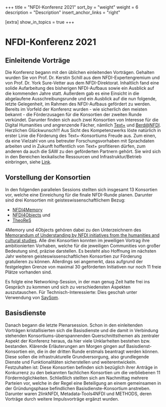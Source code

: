 
+++
title = "NFDI-Konferenz 2021"
sort_by = "weight"
weight = 6
description = "Description"
insert_anchor_links = "right"

[extra]
show_in_topics = true
+++

# NFDI-Konferenz 2021

## Einleitende Vorträge

Die Konferenz begann mit den üblichen einleitenden Vorträgen. Gehalten wurden Sie von Prof. Dr. Kerstin Schill aus dem NFDI-Expertengremium und von Prof. Dr. York Sure-Vetter aus dem NFDI-Direktorat. Inhaltlich fand eine solide Aufarbeitung des bisherigen NFDI-Aufbaus sowie ein Ausblick auf die kommenden Jahre statt. Außerdem gab es eine Einsicht in die abgelaufene Ausschreibungsrunde und ein Ausblick auf die nun folgende, letzte Gelegenheit, im Rahmen des NFDI-Aufbaus gefördert zu werden.
Bereits im Vorfeld der Konferenz wurden - wie sicherlich den meisten bekannt - die Förderzusagen für die Konsortien der zweiten Runde verkündet. Darunter finden sich auch zwei Konsortien von Interesse für die Digital Humanities und angrenzende Fächer, nämlich [Text+](https://www.text-plus.org/) und [Berd@NFDI](https://www.berd-nfdi.de). Herzlichen Glückwunsch!!!
Aus Sicht des Kompetenzwerks löste natürlich in erster Linie die Förderung des Text+-Konsortiums Freude aus. Zum einen, da eine Vielzahl von uns betreuter Forschungsvorhaben mit Sprachdaten arbeiten und in Zukunft hoffentlich von Text+ profitieren dürfen, zum anderen da auch die SAW zu den geförderten Partnern gehört. Sie wird sich in den Bereichen lexikalische Ressourcen und Infrastruktur/Betrieb einbringen, siehe [Link](https://www.text-plus.org/forschungsdaten/daten-und-kompetenzzentren/).

## Vorstellung der Konsortien

In den folgenden parallelen Sessions stellten sich insgesamt 13 Konsortien vor, welche eine Einreichung für die finale NFDI-Runde planen. Darunter sind drei Konsortien mit geisteswissenschaftlichem Bezug:
* [NFDI4Memory](https://4memory.de/)
* [NFDI4Objects](https://www.nfdi4objects.net/) und
* [TheoReS](https://www.theores.de/)

4Memory und 4Objects gehören dabei zu den Unterzeichnern des [Memorandum of Understanding by NFDI initiatives from the humanities and cultural studies](https://zenodo.org/record/3265763).
Alle drei Konsortien konnten im jeweiligen Vortrag ihre ambitionierten Vorhaben, welche für die jeweiligen Communities von großer Bedeutung sind, präzise darstellen. Es besteht also Hoffnung im nächsten Jahr weiteren geisteswissenschaftlichen Konsortien zur Förderung gratulieren zu können.
Allerdings sei angemerkt, dass aufgrund der festgelegten Grenze von maximal 30 geförderten Initiativen nur noch 11 freie Plätze vorhanden sind.

Es folgte eine Networking-Session, in der man genug Zeit hatte frei ins Gespräch zu kommen und sich zu verschiedensten Aspekten auszutauschen. Für Technisch-Interessierte: Dies geschah unter Verwendung von [SaySom](https://saysom.app/).

## Basisdienste

Danach begann die letzte Plenarsession. Schon in den einleitenden Vorträgen kristallisierten sich die Basisdienste und die damit in Verbindung stehenden Konsortiums-überspannenden Querschnittsthemen als zentraler Aspekt der Konferenz heraus, da hier viele Unklarheiten bestehen bzw. bestanden. Klärende Erläuterungen am Morgen gingen auf Basisdienst-Konsortien ein, die in der dritten Runde erstmals beantragt werden können. Diese sollen die infrastrukturelle Grundversorgung, also grundlegende Dienste und Funktionalitäten sicherstellen und weiterentwickeln. Festzuhalten ist: Diese Konsortien befinden sich bezüglich ihrer Anträge in Konkurrenz zu den bekannten fachlichen Konsortien um die verbliebenen 11 Fördermöglichkeiten.
Schließlich stellten sich am Nachmittag mehrere Parteien vor, welche in der Regel eine Beteiligung an einem gemeinsamen in der Gründungsphase befindlichen Basisdienste-Konsortium anstreben. Darunter waren 2linkNFDI, Metadata-Tools4NFDI und METHODS, deren Vorträge durch weitere Impulsvorträge ergänzt wurden.
